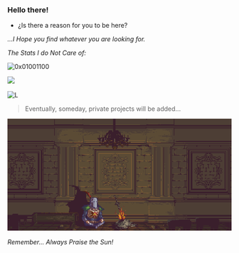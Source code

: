 ### Hello there!

  - ¿Is there a reason for you to be here?

<!-- 
dang...... Why did you wanted to see this? lel
-->

*...I Hope you find whatever you are looking for.*


<!--   -->

<!--  THERE'S NOTHING TO SEE HERE.  -->

<!--   -->


*The Stats I do Not Care of:*

<p> <img align="rand" src="https://github-readme-stats.vercel.app/api/top-langs?username=0x01001100&show_icons=true&locale=en&layout=compact&theme=dark" alt="0x01001100"/> </p> 

<p> <img align="n" src="https://github-readme-stats.vercel.app/api?username=0x01001100&show_icons=true&theme=dark"/> </p>

<p><img align="n" src="https://github-readme-streak-stats.herokuapp.com/?user=0x01001100&&theme=dark" alt="L" /> </p>


> Eventually, someday, private projects will be added...


![](https://github.com/0x01001100/0x01001100/blob/main/img/bonfire.gif?raw=true)

*Remember... Always Praise the Sun!*

